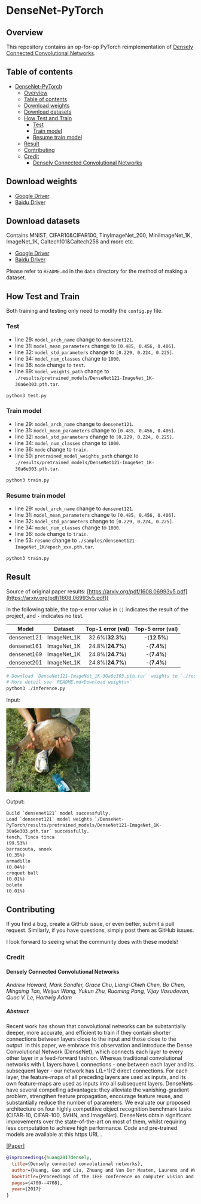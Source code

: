 # DenseNet-PyTorch

## Overview

This repository contains an op-for-op PyTorch reimplementation
of [Densely Connected Convolutional Networks](https://arxiv.org/pdf/1608.06993v5.pdf).

## Table of contents

- [DenseNet-PyTorch](#densenet-pytorch)
    - [Overview](#overview)
    - [Table of contents](#table-of-contents)
    - [Download weights](#download-weights)
    - [Download datasets](#download-datasets)
    - [How Test and Train](#how-test-and-train)
        - [Test](#test)
        - [Train model](#train-model)
        - [Resume train model](#resume-train-model)
    - [Result](#result)
    - [Contributing](#contributing)
    - [Credit](#credit)
        - [Densely Connected Convolutional Networks](#densely-connected-convolutional-networks)

## Download weights

- [Google Driver](https://drive.google.com/drive/folders/17ju2HN7Y6pyPK2CC_AqnAfTOe9_3hCQ8?usp=sharing)
- [Baidu Driver](https://pan.baidu.com/s/1yNs4rqIb004-NKEdKBJtYg?pwd=llot)

## Download datasets

Contains MNIST, CIFAR10&CIFAR100, TinyImageNet_200, MiniImageNet_1K, ImageNet_1K, Caltech101&Caltech256 and more etc.

- [Google Driver](https://drive.google.com/drive/folders/1f-NSpZc07Qlzhgi6EbBEI1wTkN1MxPbQ?usp=sharing)
- [Baidu Driver](https://pan.baidu.com/s/1arNM38vhDT7p4jKeD4sqwA?pwd=llot)

Please refer to `README.md` in the `data` directory for the method of making a dataset.

## How Test and Train

Both training and testing only need to modify the `config.py` file.

### Test

- line 29: `model_arch_name` change to `densenet121`.
- line 31: `model_mean_parameters` change to `[0.485, 0.456, 0.406]`.
- line 32: `model_std_parameters` change to `[0.229, 0.224, 0.225]`.
- line 34: `model_num_classes` change to `1000`.
- line 36: `mode` change to `test`.
- line 89: `model_weights_path` change to `./results/pretrained_models/DenseNet121-ImageNet_1K-30a6e303.pth.tar`.

```bash
python3 test.py
```

### Train model

- line 29: `model_arch_name` change to `densenet121`.
- line 31: `model_mean_parameters` change to `[0.485, 0.456, 0.406]`.
- line 32: `model_std_parameters` change to `[0.229, 0.224, 0.225]`.
- line 34: `model_num_classes` change to `1000`.
- line 36: `mode` change to `train`.
- line 50: `pretrained_model_weights_path` change to `./results/pretrained_models/DenseNet121-ImageNet_1K-30a6e303.pth.tar`.

```bash
python3 train.py
```

### Resume train model

- line 29: `model_arch_name` change to `densenet121`.
- line 31: `model_mean_parameters` change to `[0.485, 0.456, 0.406]`.
- line 32: `model_std_parameters` change to `[0.229, 0.224, 0.225]`.
- line 34: `model_num_classes` change to `1000`.
- line 36: `mode` change to `train`.
- line 53: `resume` change to `./samples/densenet121-ImageNet_1K/epoch_xxx.pth.tar`.

```bash
python3 train.py
```

## Result

Source of original paper results: [https://arxiv.org/pdf/1608.06993v5.pdf](https://arxiv.org/pdf/1608.06993v5.pdf))

In the following table, the top-x error value in `()` indicates the result of the project, and `-` indicates no test.

|    Model    |   Dataset   | Top-1 error (val) | Top-5 error (val) |
|:-----------:|:-----------:|:-----------------:|:-----------------:|
| densenet121 | ImageNet_1K | 32.6%(**32.3%**)  |   -(**12.5%**)    |
| densenet161 | ImageNet_1K | 24.8%(**24.7%**)  |    -(**7.4%**)    |
| densenet169 | ImageNet_1K | 24.8%(**24.7%**)  |    -(**7.4%**)    |
| densenet201 | ImageNet_1K | 24.8%(**24.7%**)  |    -(**7.4%**)    |

```bash
# Download `DenseNet121-ImageNet_1K-30a6e303.pth.tar` weights to `./results/pretrained_models`
# More detail see `README.md<Download weights>`
python3 ./inference.py 
```

Input:

<span align="center"><img width="224" height="224" src="figure/n01440764_36.JPEG"/></span>

Output:

```text
Build `densenet121` model successfully.
Load `densenet121` model weights `/DenseNet-PyTorch/results/pretrained_models/DenseNet121-ImageNet_1K-30a6e303.pth.tar` successfully.
tench, Tinca tinca                                                          (99.53%)
barracouta, snoek                                                           (0.35%)
armadillo                                                                   (0.04%)
croquet ball                                                                (0.01%)
bolete                                                                      (0.01%)
```

## Contributing

If you find a bug, create a GitHub issue, or even better, submit a pull request. Similarly, if you have questions,
simply post them as GitHub issues.

I look forward to seeing what the community does with these models!

### Credit

#### Densely Connected Convolutional Networks

*Andrew Howard, Mark Sandler, Grace Chu, Liang-Chieh Chen, Bo Chen, Mingxing Tan, Weijun Wang, Yukun Zhu, Ruoming Pang,
Vijay Vasudevan, Quoc V. Le, Hartwig Adam*

##### Abstract

Recent work has shown that convolutional networks can be substantially deeper, more accurate, and efficient to train if
they contain shorter connections between layers close to the input and those close to the output. In this paper, we
embrace this observation and introduce the Dense Convolutional Network (DenseNet), which connects each layer to every
other layer in a feed-forward fashion. Whereas traditional convolutional networks with L layers have L connections - one
between each layer and its subsequent layer - our network has L(L+1)/2 direct connections. For each layer, the
feature-maps of all preceding layers are used as inputs, and its own feature-maps are used as inputs into all subsequent
layers. DenseNets have several compelling advantages: they alleviate the vanishing-gradient problem, strengthen feature
propagation, encourage feature reuse, and substantially reduce the number of parameters. We evaluate our proposed
architecture on four highly competitive object recognition benchmark tasks (CIFAR-10, CIFAR-100, SVHN, and ImageNet).
DenseNets obtain significant improvements over the state-of-the-art on most of them, whilst requiring less computation
to achieve high performance. Code and pre-trained models are available at this https URL .

[[Paper]](https://arxiv.org/pdf/1608.06993v5.pdf)

```bibtex
@inproceedings{huang2017densely,
  title={Densely connected convolutional networks},
  author={Huang, Gao and Liu, Zhuang and Van Der Maaten, Laurens and Weinberger, Kilian Q},
  booktitle={Proceedings of the IEEE conference on computer vision and pattern recognition},
  pages={4700--4708},
  year={2017}
}
```
